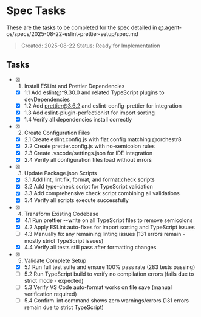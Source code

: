 # Spec Tasks

These are the tasks to be completed for the spec detailed in @.agent-os/specs/2025-08-22-eslint-prettier-setup/spec.md

> Created: 2025-08-22
> Status: Ready for Implementation

## Tasks

- [x] 1. Install ESLint and Prettier Dependencies
  - [x] 1.1 Add eslint@^9.30.0 and related TypeScript plugins to devDependencies
  - [x] 1.2 Add prettier@3.6.2 and eslint-config-prettier for integration
  - [x] 1.3 Add eslint-plugin-perfectionist for import sorting
  - [x] 1.4 Verify all dependencies install correctly

- [x] 2. Create Configuration Files
  - [x] 2.1 Create eslint.config.js with flat config matching @orchestr8
  - [x] 2.2 Create prettier.config.js with no-semicolon rules
  - [x] 2.3 Create .vscode/settings.json for IDE integration
  - [x] 2.4 Verify all configuration files load without errors

- [x] 3. Update Package.json Scripts
  - [x] 3.1 Add lint, lint:fix, format, and format:check scripts
  - [x] 3.2 Add type-check script for TypeScript validation
  - [x] 3.3 Add comprehensive check script combining all validations
  - [x] 3.4 Verify all scripts execute successfully

- [x] 4. Transform Existing Codebase
  - [x] 4.1 Run prettier --write on all TypeScript files to remove semicolons
  - [x] 4.2 Apply ESLint auto-fixes for import sorting and TypeScript issues
  - [ ] 4.3 Manually fix any remaining linting issues (131 errors remain - mostly strict TypeScript issues)
  - [x] 4.4 Verify all tests still pass after formatting changes

- [x] 5. Validate Complete Setup
  - [x] 5.1 Run full test suite and ensure 100% pass rate (283 tests passing)
  - [ ] 5.2 Run TypeScript build to verify no compilation errors (fails due to strict mode - expected)
  - [ ] 5.3 Verify VS Code auto-format works on file save (manual verification required)
  - [ ] 5.4 Confirm lint command shows zero warnings/errors (131 errors remain due to strict TypeScript)
